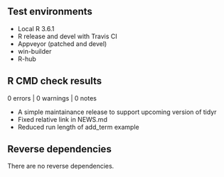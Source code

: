 ## Test environments
* Local R 3.6.1
* R release and devel with Travis CI
* Appveyor (patched and devel)
* win-builder
* R-hub

## R CMD check results

0 errors | 0 warnings | 0 notes

* A simple maintainance release to support upcoming version of tidyr
* Fixed relative link in NEWS.md
* Reduced run length of add_term example

## Reverse dependencies

There are no reverse dependencies.
